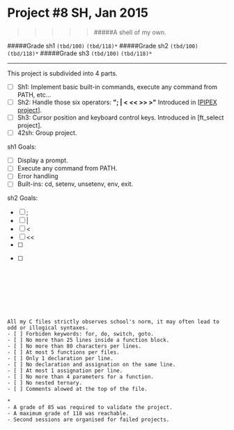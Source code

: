 # Project #8 SH, Jan 2015
>>>>> #####A shell of my own.

#####Grade sh1 ``(tbd/100)`` ``(tbd/118)*``
#####Grade sh2 ``(tbd/100)`` ``(tbd/118)*``
#####Grade sh3 ``(tbd/100)`` ``(tbd/118)*``
--------  -----------------------

This project is subdivided into 4 parts.
- [ ] Sh1: Implement basic built-in commands, execute any command from PATH, etc...
- [ ] Sh2: Handle those six operators: **"; | < << >> >"** Introduced in [[PIPEX project](https://github.com/Ngoguey42/proj07_unix_pipex)].
- [ ] Sh3: Cursor position and keyboard control keys. Introduced in [ft_select project].
- [ ] 42sh: Group project.

sh1 Goals:
- [ ] Display a prompt.
- [ ] Execute any command from PATH.
- [ ] Error handling
- [ ] Built-ins: cd, setenv, unsetenv, env, exit.

sh2 Goals:
- [ ] ;
- [ ] |
- [ ] <
- [ ] <<
- [ ] >>
- [ ] >
<br><br><br><br><br><br>


```
All my C files strictly observes school's norm, it may often lead to odd or illogical syntaxes.
- [ ] Forbiden keywords: for, do, switch, goto.
- [ ] No more than 25 lines inside a function block.
- [ ] No more than 80 characters per lines.
- [ ] At most 5 functions per files.
- [ ] Only 1 declaration per line.
- [ ] No declaration and assignation on the same line.
- [ ] At most 1 assignation per line.
- [ ] No more than 4 parameters for a function.
- [ ] No nested ternary.
- [ ] Comments alowed at the top of the file.
```
```
*
- A grade of 85 was required to validate the project.
- A maximum grade of 118 was reachable.
- Second sessions are organised for failed projects.
```
